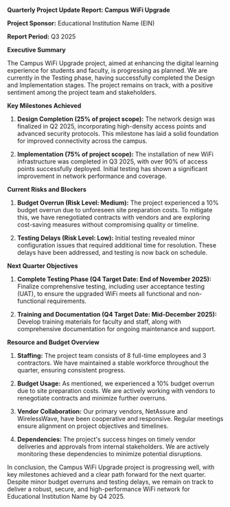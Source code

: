 **Quarterly Project Update Report: Campus WiFi Upgrade**

**Project Sponsor:** Educational Institution Name (EIN)

**Report Period:** Q3 2025

**Executive Summary**

The Campus WiFi Upgrade project, aimed at enhancing the digital learning experience for students and faculty, is progressing as planned. We are currently in the Testing phase, having successfully completed the Design and Implementation stages. The project remains on track, with a positive sentiment among the project team and stakeholders.

**Key Milestones Achieved**

1. **Design Completion (25% of project scope):** The network design was finalized in Q2 2025, incorporating high-density access points and advanced security protocols. This milestone has laid a solid foundation for improved connectivity across the campus.

2. **Implementation (75% of project scope):** The installation of new WiFi infrastructure was completed in Q3 2025, with over 90% of access points successfully deployed. Initial testing has shown a significant improvement in network performance and coverage.

**Current Risks and Blockers**

1. **Budget Overrun (Risk Level: Medium):** The project experienced a 10% budget overrun due to unforeseen site preparation costs. To mitigate this, we have renegotiated contracts with vendors and are exploring cost-saving measures without compromising quality or timeline.

2. **Testing Delays (Risk Level: Low):** Initial testing revealed minor configuration issues that required additional time for resolution. These delays have been addressed, and testing is now back on schedule.

**Next Quarter Objectives**

1. **Complete Testing Phase (Q4 Target Date: End of November 2025):** Finalize comprehensive testing, including user acceptance testing (UAT), to ensure the upgraded WiFi meets all functional and non-functional requirements.

2. **Training and Documentation (Q4 Target Date: Mid-December 2025):** Develop training materials for faculty and staff, along with comprehensive documentation for ongoing maintenance and support.

**Resource and Budget Overview**

1. **Staffing:** The project team consists of 8 full-time employees and 3 contractors. We have maintained a stable workforce throughout the quarter, ensuring consistent progress.

2. **Budget Usage:** As mentioned, we experienced a 10% budget overrun due to site preparation costs. We are actively working with vendors to renegotiate contracts and minimize further overruns.

3. **Vendor Collaboration:** Our primary vendors, NetAssure and WirelessWave, have been cooperative and responsive. Regular meetings ensure alignment on project objectives and timelines.

4. **Dependencies:** The project's success hinges on timely vendor deliveries and approvals from internal stakeholders. We are actively monitoring these dependencies to minimize potential disruptions.

In conclusion, the Campus WiFi Upgrade project is progressing well, with key milestones achieved and a clear path forward for the next quarter. Despite minor budget overruns and testing delays, we remain on track to deliver a robust, secure, and high-performance WiFi network for Educational Institution Name by Q4 2025.